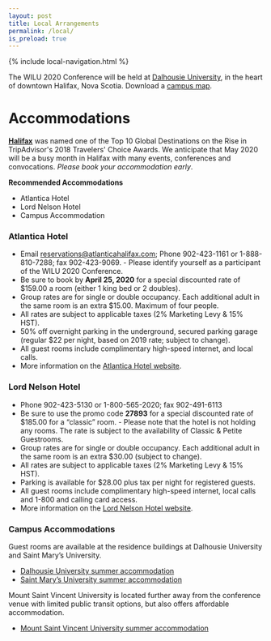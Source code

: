 ```yaml
---
layout: post
title: Local Arrangements
permalink: /local/
is_preload: true
---
```


{% include local-navigation.html %}

The WILU 2020 Conference will be held at [Dalhousie University](http://dal.ca), in the heart of downtown Halifax, Nova Scotia. Download a [campus map](https://www.dal.ca/campus-maps/maps.html).

# Accommodations

**[Halifax](https://discoverhalifaxns.com/)** was named one of the Top 10 Global Destinations on the Rise in TripAdvisor's 2018 Travelers' Choice Awards. We anticipate that May 2020 will be a busy month in Halifax with many events, conferences and convocations. *Please book your accommodation early*.

**Recommended Accommodations**
- Atlantica Hotel
- Lord Nelson Hotel
- Campus Accommodation

### Atlantica Hotel
- Email [reservations@atlanticahalifax.com](mailto:reservations@atlanticahalifax.com); Phone 902-423-1161 or 1-888-810-7288; fax 902-423-9069. -  Please identify yourself as a participant of the WILU 2020 Conference.
- Be sure to book by **April 25, 2020** for a special discounted rate of $159.00 a room (either 1 king bed or 2 doubles). 
- Group rates are for single or double occupancy. Each additional adult in the same room is an extra $15.00. Maximum of four people.
- All rates are subject to applicable taxes (2% Marketing Levy & 15% HST).
- 50% off overnight parking in the underground, secured parking garage (regular $22 per night, based on 2019 rate; subject to change).
- All guest rooms include complimentary high-speed internet, and local calls.
- More information on the [Atlantica Hotel website](https://discoverhalifaxns.com/).


### Lord Nelson Hotel
- Phone 902-423-5130 or 1-800-565-2020; fax 902-491-6113
- Be sure to use the promo code **27893** for a special discounted rate of $185.00 for a “classic” room.  - Please note that the hotel is not holding any rooms. The rate is subject to the availability of Classic & Petite Guestrooms.
- Group rates are for single or double occupancy. Each additional adult in the same room is an extra $30.00 (subject to change).
- All rates are subject to applicable taxes (2% Marketing Levy & 15% HST).
- Parking is available for $28.00 plus tax per night for registered guests.
- All guest rooms include complimentary high-speed internet, local calls and 1-800 and calling card access.
- More information on the [Lord Nelson Hotel website](https://lordnelsonhotel.ca/).


### Campus Accommodations
Guest rooms are available at the residence buildings at Dalhousie University and Saint Mary’s University. 
- [Dalhousie University summer accommodation](https://www.dal.ca/dept/summer-accommodations/halifax-accommodations/summer-students.html)
- [Saint Mary’s University summer accommodation](https://smu.ca/about/halifax-summer-accommodations.html)

Mount Saint Vincent University is located further away from the conference venue with limited public transit options, but also offers affordable accommodation.
- [Mount Saint Vincent University summer accommodation](https://www.msvu.ca/en/home/campus-life/campus-services/conferenceservices/Accommodations/default.aspx)
